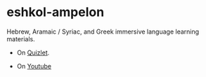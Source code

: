 # eshkol-ampelon

Hebrew, Aramaic / Syriac, and Greek immersive language learning materials.

* On [Quizlet](https://quizlet.com/user/copernicus365/classes).

* On [Youtube](https://www.youtube.com/@EshkolKaiAmpelon)



